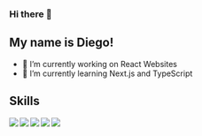 ### Hi there 👋
## My name is Diego! 

- 🔭 I’m currently working on React Websites
- 🌱 I’m currently learning Next.js and TypeScript

## Skills

  <img align="left" src="https://img.shields.io/badge/CSS3-1572B6?style=for-the-badge&logo=css3&logoColor=white" />
  <img align="left" src="https://img.shields.io/badge/HTML5-E34F26?style=for-the-badge&logo=html5&logoColor=white" />
  <img align="left" src="https://img.shields.io/badge/JavaScript-323330?style=for-the-badge&logo=javascript&logoColor=F7DF1E" />
  <img align="left" src="https://img.shields.io/badge/React-20232A?style=for-the-badge&logo=react&logoColor=61DAFB" />
  <img align="left"   src="https://camo.githubusercontent.com/d96a01edb67770ddc4a8794895b4e2c1fab10e9fab40060b287bcb3448915a01/68747470733a2f2f696d672e736869656c64732e696f2f7374617469632f76313f7374796c653d666f722d7468652d6261646765266d6573736167653d5669746526636f6c6f723d363436434646266c6f676f3d56697465266c6f676f436f6c6f723d464646464646266c6162656c3d" />

<br>
<br/>

<!--
## Stats

<p align="center">
  <a href="https://github.com/anuraghazra/convoychat">
    <img align="left" src="https://github-readme-stats.vercel.app/api/top-langs/?username=5xDiego&theme=midnight-purple&layout=compact&hide=HTML,CSS&border_radius=10" />
  </a>
</p>
-->
